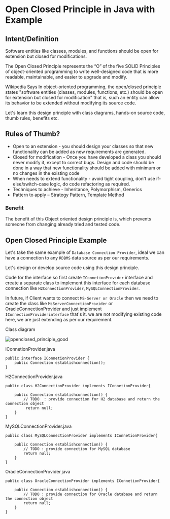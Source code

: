 # Open Closed Principle in Java with Example

## Intent/Definition
Software entities like classes, modules, and functions should be open for extension but closed for modifications.

The Open Closed Principle represents the “O” of the five SOLID Principles of object-oriented programming to write well-designed code that is more readable, maintainable, and easier to upgrade and modify.

Wikipedia Says In object-oriented programming, the open/closed principle states "software entities (classes, modules, functions, etc.) should be open for extension but closed for modification" that is, such an entity can allow its behavior to be extended without modifying its source code.

Let's learn this design principle with class diagrams, hands-on source code, thumb rules, benefits etc.

## Rules of Thumb?
+ Open to an extension - you should design your classes so that new functionality can be added as new requirements are generated.
+ Closed for modification - Once you have developed a class you should never modify it, except to correct bugs.
Design and code should be done in a way that new functionality should be added with minimum or no changes in the existing code
+ When needs to extend functionality - avoid tight coupling, don't use if-else/switch-case logic, do code refactoring as required.
+ Techniques to achieve - Inheritance, Polymorphism, Generics
+ Pattern to apply – Strategy Pattern, Template Method
### Benefit
The benefit of this Object oriented design principle is, which prevents someone from changing already tried and tested code.

## Open Closed Principle Example
Let's take the same example of ```Database Connection Provider```, ideal we can have a connection to any ```RDBMS``` data source as per our requirements.

Let's design or develop source code using this design principle.

Code for the interface so first create ```IConnetionProvider``` interface and create a separate class to implement this interface for each database connection like ```H2ConnectionProvider```, ```MySQLConnectionProvider```.

In future, if Client wants to connect ```MS-Server or Oracle``` then we need to create the class like ```MsServerConnectionProvider``` or OracleConnectionProvider and just implement ```IConnectionProviderinterface``` that's it.
we are not modifying existing code here, we are just extending as per our requirement.


Class diagram

![openclosed_principle_good](https://user-images.githubusercontent.com/7686353/173940197-71cca05d-0b56-4c9d-944f-a3b843a637ad.png)


IConnetionProvider.java
```
public interface IConnetionProvider {
    public Connection establishconnection();
}
```
H2ConnectionProvider.java
```
public class H2ConnectionProvider implements IConnetionProvider{

    public Connection establishconnection() {
        // TODO  : provide connection for H2 database and return the connection object
         return null;
    }
}
```
MySQLConnectionProvider.java
```
public class MySQLConnectionProvider implements IConnetionProvider{

    public Connection establishconnection() {
        // TODO : provide connection for MySQL database
        return null;
    }
}
```
OracleConnectionProvider.java
```
public class OracleConnectionProvider implements IConnetionProvider{

    public Connection establishconnection() {
        // TODO : provide connection for Oracle database and return the connection object
        return null;
    }
}
```
